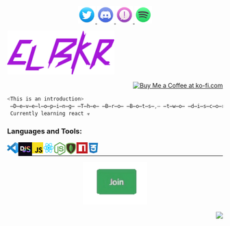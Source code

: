 <p align="center">
 
<a href="https://twitter.com/elbkrrr">
 
 <img src="images/contact/twitter.png" alt="twitter" width="40">
 
 </a>

<a href="https://discord.com/users/521311050193436682">
 
 <img src="images/contact/discord.png" alt="discord" width="40"/>
 
 </a>
   
 <a href="mailto:noocambiar@gmail.com">
 
 <img src="images/contact/mail.png" alt="mail" width="40"/>
 
 </a>
 
 <a href="https://open.spotify.com/user/6pvuvgli1so4llgc66dxjcdkd?si=0870274e1e2b4a30">
 
 <img src="images/contact/spotify.png" alt="spotify" width="40"/>
 
 </a>
   
</p>

<img src="images/elbkr.png" width="250" />

<p align="right">
<a href='https://ko-fi.com/R6R356KKI' target='_blank'><img height='36' style='border:0px;height:36px;' src='https://cdn.ko-fi.com/cdn/kofi1.png?v=2' border='0' alt='Buy Me a Coffee at ko-fi.com' /></a><br />
</p>

```js
<This is an introduction>
 ̶D̶e̶v̶e̶l̶o̶p̶i̶n̶g̶ ̶T̶h̶e̶ ̶B̶r̶o̶ ̶B̶o̶t̶s̶,̶ ̶t̶w̶o̶ ̶d̶i̶s̶c̶o̶r̶d̶ ̶b̶o̶t̶s̶ 
 Currently learning react ☣️
```

### Languages and Tools:

<a href="https://code.visualstudio.com"><img align="left" alt="Visual Studio Code" width="26px" src="images/icons/vscode.png" /></a>
<a href="https://discord.js.org"><img align="left" alt="discord.js" width="32x" src="images/icons/discordjs.png" /></a>
<a href="https://developer.mozilla.org/es/docs/Web/JavaScript"><img align="left" alt="js" width="26px" src="images/icons/js.png" /></a>
<a href="https://reactjs.org"><img align="left" alt="react" width="26px" src="images/icons/react.png" /></a>
<a href="https://nodejs.org/"><img align="left" alt="node.js" width="26px" src="images/icons/nodejs.png" /></a>
<a href="https://www.mongodb.com"><img align="left" alt="mongodb" width="26px" src="images/icons/mongodb.png" /></a>
<a href="https://www.npmjs.com"><img align="left" alt="npm" width="26px" src="images/icons/npm.png" /></a>
<a href="https://developer.mozilla.org/es/docs/Web/CSS"><img align="left" alt="css" width="26px" src="images/icons/css.png" /></a> <br />

---
<p align="center">

<a href="https://discord.gg/uA2Epyg8uR">

   <img src="images/join-server.gif" alt="join server" width="150"/>

   </a>
</p>
<img align="right" src="https://komarev.com/ghpvc/?username=elbkr&label=visits&color=ff69b4" />
